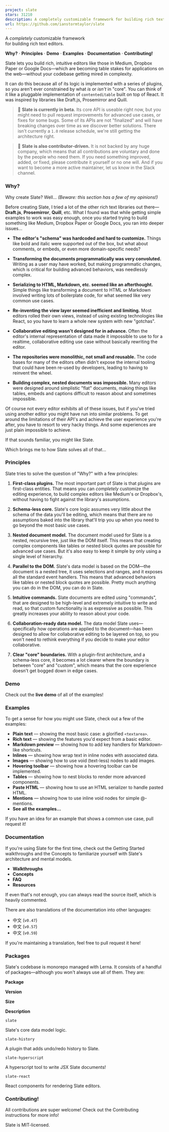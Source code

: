 ```yaml
---
project: slate
stars: 31210
description: A completely customizable framework for building rich text editors. (Currently in beta.)
url: https://github.com/ianstormtaylor/slate
---
```


A _completely_ customizable framework  
for building rich text editors.

  

**Why?** · **Principles** · **Demo** · **Examples** · **Documentation** · **Contributing!**

  

  

Slate lets you build rich, intuitive editors like those in Medium, Dropbox Paper or Google Docs—which are becoming table stakes for applications on the web—without your codebase getting mired in complexity.

It can do this because all of its logic is implemented with a series of plugins, so you aren't ever constrained by what _is_ or _isn't_ in "core". You can think of it like a pluggable implementation of `contenteditable` built on top of React. It was inspired by libraries like Draft.js, Prosemirror and Quill.

> 🤖 **Slate is currently in beta.** Its core API is useable right now, but you might need to pull request improvements for advanced use cases, or fixes for some bugs. Some of its APIs are not "finalized" and will have breaking changes over time as we discover better solutions. There isn't currently a `1.0` release schedule, we're still getting the architecture right.

> 🤖 **Slate is also contributor-driven.** It is not backed by any huge company, which means that all contributions are voluntary and done by the people who need them. If you need something improved, added, or fixed, please contribute it yourself or no one will. And if you want to become a more active maintainer, let us know in the Slack channel.

  

### Why?

Why create Slate? Well... _(Beware: this section has a few of my opinions!)_

Before creating Slate, I tried a lot of the other rich text libraries out there—**Draft.js**, **Prosemirror**, **Quill**, etc. What I found was that while getting simple examples to work was easy enough, once you started trying to build something like Medium, Dropbox Paper or Google Docs, you ran into deeper issues...

-   **The editor's "schema" was hardcoded and hard to customize.** Things like bold and italic were supported out of the box, but what about comments, or embeds, or even more domain-specific needs?
    
-   **Transforming the documents programmatically was very convoluted.** Writing as a user may have worked, but making programmatic changes, which is critical for building advanced behaviors, was needlessly complex.
    
-   **Serializing to HTML, Markdown, etc. seemed like an afterthought.** Simple things like transforming a document to HTML or Markdown involved writing lots of boilerplate code, for what seemed like very common use cases.
    
-   **Re-inventing the view layer seemed inefficient and limiting.** Most editors rolled their own views, instead of using existing technologies like React, so you have to learn a whole new system with new "gotchas".
    
-   **Collaborative editing wasn't designed for in advance.** Often the editor's internal representation of data made it impossible to use to for a realtime, collaborative editing use case without basically rewriting the editor.
    
-   **The repositories were monolithic, not small and reusable.** The code bases for many of the editors often didn't expose the internal tooling that could have been re-used by developers, leading to having to reinvent the wheel.
    
-   **Building complex, nested documents was impossible.** Many editors were designed around simplistic "flat" documents, making things like tables, embeds and captions difficult to reason about and sometimes impossible.
    

Of course not every editor exhibits all of these issues, but if you've tried using another editor you might have run into similar problems. To get around the limitations of their API's and achieve the user experience you're after, you have to resort to very hacky things. And some experiences are just plain impossible to achieve.

If that sounds familiar, you might like Slate.

Which brings me to how Slate solves all of that...

  

### Principles

Slate tries to solve the question of "Why?" with a few principles:

1.  **First-class plugins.** The most important part of Slate is that plugins are first-class entities. That means you can _completely_ customize the editing experience, to build complex editors like Medium's or Dropbox's, without having to fight against the library's assumptions.
    
2.  **Schema-less core.** Slate's core logic assumes very little about the schema of the data you'll be editing, which means that there are no assumptions baked into the library that'll trip you up when you need to go beyond the most basic use cases.
    
3.  **Nested document model.** The document model used for Slate is a nested, recursive tree, just like the DOM itself. This means that creating complex components like tables or nested block quotes are possible for advanced use cases. But it's also easy to keep it simple by only using a single level of hierarchy.
    
4.  **Parallel to the DOM.** Slate's data model is based on the DOM—the document is a nested tree, it uses selections and ranges, and it exposes all the standard event handlers. This means that advanced behaviors like tables or nested block quotes are possible. Pretty much anything you can do in the DOM, you can do in Slate.
    
5.  **Intuitive commands.** Slate documents are edited using "commands", that are designed to be high-level and extremely intuitive to write and read, so that custom functionality is as expressive as possible. This greatly increases your ability to reason about your code.
    
6.  **Collaboration-ready data model.** The data model Slate uses—specifically how operations are applied to the document—has been designed to allow for collaborative editing to be layered on top, so you won't need to rethink everything if you decide to make your editor collaborative.
    
7.  **Clear "core" boundaries.** With a plugin-first architecture, and a schema-less core, it becomes a lot clearer where the boundary is between "core" and "custom", which means that the core experience doesn't get bogged down in edge cases.
    

  

### Demo

Check out the **live demo** of all of the examples!

  

### Examples

To get a sense for how you might use Slate, check out a few of the examples:

-   **Plain text** — showing the most basic case: a glorified `<textarea>`.
-   **Rich text** — showing the features you'd expect from a basic editor.
-   **Markdown preview** — showing how to add key handlers for Markdown-like shortcuts.
-   **Inlines** — showing how wrap text in inline nodes with associated data.
-   **Images** — showing how to use void (text-less) nodes to add images.
-   **Hovering toolbar** — showing how a hovering toolbar can be implemented.
-   **Tables** — showing how to nest blocks to render more advanced components.
-   **Paste HTML** — showing how to use an HTML serializer to handle pasted HTML.
-   **Mentions** — showing how to use inline void nodes for simple @-mentions.
-   **See all the examples...**

If you have an idea for an example that shows a common use case, pull request it!

  

### Documentation

If you're using Slate for the first time, check out the Getting Started walkthroughs and the Concepts to familiarize yourself with Slate's architecture and mental models.

-   **Walkthroughs**
-   **Concepts**
-   **FAQ**
-   **Resources**

If even that's not enough, you can always read the source itself, which is heavily commented.

There are also translations of the documentation into other languages:

-   中文 (`v0.47`)
-   中文 (`v0.57`)
-   中文 (`v0.59`)

If you're maintaining a translation, feel free to pull request it here!

  

### Packages

Slate's codebase is monorepo managed with Lerna. It consists of a handful of packages—although you won't always use all of them. They are:

**Package**

**Version**

**Size**

**Description**

`slate`

Slate's core data model logic.

`slate-history`

A plugin that adds undo/redo history to Slate.

`slate-hyperscript`

A hyperscript tool to write JSX Slate documents!

`slate-react`

React components for rendering Slate editors.

  

### Contributing!

All contributions are super welcome! Check out the Contributing instructions for more info!

Slate is MIT-licensed.
